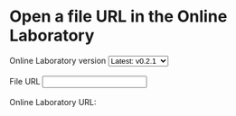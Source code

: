 # Open a file URL in the Online Laboratory

<div class="nice-form-group">
    <label>Online Laboratory version</label>
    <select id="lab-version" required>
        <option value="latest">Latest: v0.2.1</option>
        <optgroup label="v0.2">
            <option value="v0.2">v0.2: v0.2.1</option>
            <option value="v0.2.1">v0.2.1</option>
            <option value="v0.2.1">v0.2.0</option>
        </optgroup>
        <optgroup label="v0.1">
            <option value="v0.1">v0.1: v0.1.0</option>
            <option value="v0.1.0">v0.1.0</option>
        </optgroup>
    </select>
    <br/><br/>
    <label>File URL</label>
    <input id="https-file" type="url" required />
    <br/><br/>
    <label>Online Laboratory URL: <a id="https-url" target="_blank"></a></label>
</div>

<script>
  const lab_version = document.getElementById("lab-version");
  const https_file = document.getElementById("https-file");
  const https_url = document.getElementById("https-url");

  function updateHttpsUrl() {
    let https_file_url;
    try {
      https_file_url = new URL(https_file.value);
    } catch {}
    
    if (https_file_url) {
      https_url.href = `https://lab.climet.eu/${lab_version.value}/raw/https/${https_file.value.substring(https_file_url.protocol.length + 2)}`;
      https_url.style = "";
    } else {
      https_url.style = "color: grey;";
    }

    https_url.innerText = `https://lab.climet.eu/${lab_version.value}/raw/https/${https_file_url ? (https_file.value.substring(https_file_url.protocol.length + 2)) : "*<url>"}`;
  }
  updateHttpsUrl();

  lab_version.onchange = updateHttpsUrl;
  https_file.oninput = updateHttpsUrl;
  https_file.onchange = updateHttpsUrl;
</script>
